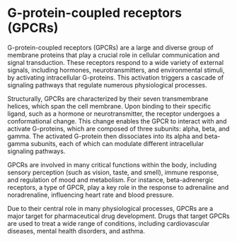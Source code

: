 <!--
source: gpt-3 + jph editing
abbr: GPCR
tags: receptors
-->

# G-protein-coupled receptors (GPCRs)

G-protein-coupled receptors (GPCRs) are a large and diverse group of membrane proteins that play a crucial role in cellular communication and signal transduction. These receptors respond to a wide variety of external signals, including hormones, neurotransmitters, and environmental stimuli, by activating intracellular G-proteins. This activation triggers a cascade of signaling pathways that regulate numerous physiological processes.

Structurally, GPCRs are characterized by their seven transmembrane helices, which span the cell membrane. Upon binding to their specific ligand, such as a hormone or neurotransmitter, the receptor undergoes a conformational change. This change enables the GPCR to interact with and activate G-proteins, which are composed of three subunits: alpha, beta, and gamma. The activated G-protein then dissociates into its alpha and beta-gamma subunits, each of which can modulate different intracellular signaling pathways.

GPCRs are involved in many critical functions within the body, including sensory perception (such as vision, taste, and smell), immune response, and regulation of mood and metabolism. For instance, beta-adrenergic receptors, a type of GPCR, play a key role in the response to adrenaline and noradrenaline, influencing heart rate and blood pressure.

Due to their central role in many physiological processes, GPCRs are a major target for pharmaceutical drug development. Drugs that target GPCRs are used to treat a wide range of conditions, including cardiovascular diseases, mental health disorders, and asthma.
